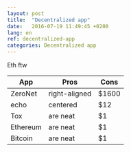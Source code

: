 ```yaml
---
layout: post
title:  "Decentralized app"
date:   2016-07-19 11:49:45 +0200
lang: en
ref: decentralized-app
categories: Decentralized app
---
```


Eth ftw

| App	        | Pros   		| Cons  |
| ------------- |---------------| -----|
| ZeroNet		| right-aligned | $1600 |
| echo			| centered      |   $12 |
| Tox			| are neat      |    $1 |
| Ethereum		| are neat      |    $1 |
| Bitcoin		| are neat      |    $1 |
